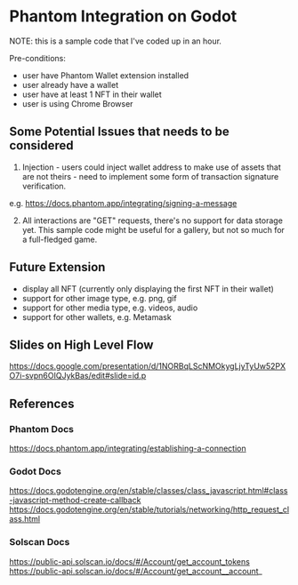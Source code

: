# Phantom Integration on Godot

NOTE: this is a sample code that I've coded up in an hour.

Pre-conditions: 
- user have Phantom Wallet extension installed
- user already have a wallet
- user have at least 1 NFT in their wallet
- user is using Chrome Browser

## Some Potential Issues that needs to be considered

1. Injection - users could inject wallet address to make use of assets that are not theirs - need to implement some form of transaction signature verification.

e.g. https://docs.phantom.app/integrating/signing-a-message

2. All interactions are "GET" requests, there's no support for data storage yet. This sample code might be useful for a gallery, but not so much for a full-fledged game.

## Future Extension
- display all NFT (currently only displaying the first NFT in their wallet)
- support for other image type, e.g. png, gif
- support for other media type, e.g. videos, audio
- support for other wallets, e.g. Metamask


## Slides on High Level Flow
https://docs.google.com/presentation/d/1NORBqLScNMOkygLjyTyUw52PXO7i-svpn6OIQJykBas/edit#slide=id.p 


## References

### Phantom Docs
https://docs.phantom.app/integrating/establishing-a-connection

### Godot Docs
https://docs.godotengine.org/en/stable/classes/class_javascript.html#class-javascript-method-create-callback  
https://docs.godotengine.org/en/stable/tutorials/networking/http_request_class.html 

### Solscan Docs
https://public-api.solscan.io/docs/#/Account/get_account_tokens 
https://public-api.solscan.io/docs/#/Account/get_account__account_

